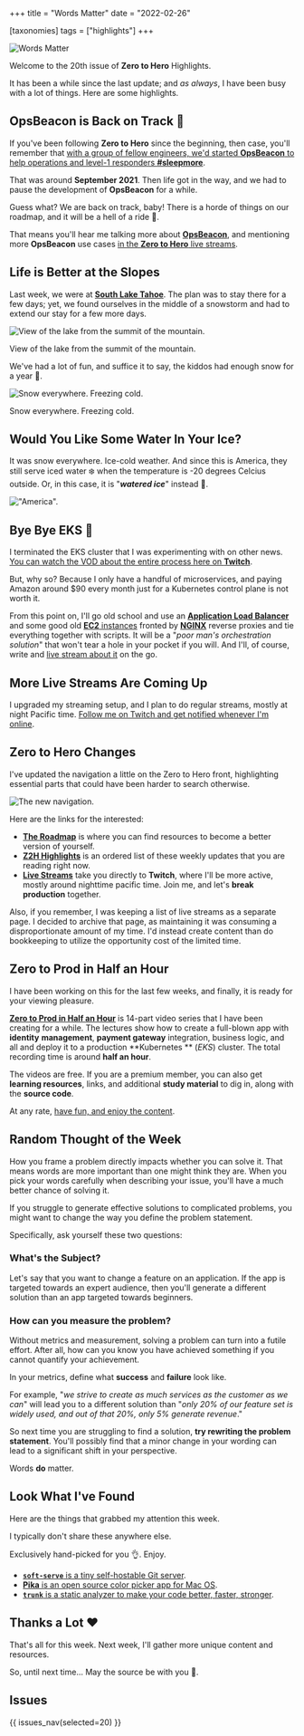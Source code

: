 +++
title = "Words Matter"
date = "2022-02-26"

[taxonomies]
tags = ["highlights"]
+++

![Words Matter](/images/size/w1200/2024/03/framing.png)

Welcome to the 20th issue of **Zero to Hero** Highlights.

It has been a while since the last update; and *as always*, I have been busy
with a lot of things. Here are some highlights.

## **OpsBeacon** is Back on Track 🤘

If you've been following **Zero to Hero** since the beginning, then case, you'll
remember that [with a group of fellow engineers, we'd started **OpsBeacon** to
help operations and level-1 responders **#sleepmore**][opsbeacon-highlight].

[opsbeacon-highlight]: @/highlights/issue-0027.md

That was around **September 2021**. Then life got in the way, and we had to
pause the development of **OpsBeacon** for a while.

Guess what? We are back on track, baby! There is a horde of things on our
roadmap, and it will be a hell of a ride 🤘.

That means you'll hear me talking more about [**OpsBeacon**][opsbeacon], and
mentioning more **OpsBeacon** use cases [in the **Zero to Hero** live
streams][twitch].

[opsbeacon]: https://ob2.ai

[twitch]: https://www.twitch.tv/VadidekiVolkan

## Life is Better at the Slopes

Last week, we were at [**South Lake Tahoe**][tahoe]. The plan was to stay there
for a few days; yet, we found ourselves in the middle of a snowstorm and had to
extend our stay for a few more days.

[tahoe]: https://en.wikipedia.org/wiki/Lake_Tahoe

![View of the lake from the summit of the mountain.](/images/2022/02/IMG_2807.jpeg)

View of the lake from the summit of the mountain.

We've had a lot of fun, and suffice it to say, the kiddos had enough snow for a
year 🙂.

![Snow everywhere. Freezing cold.](/images/2022/02/IMG_2824.jpeg)

Snow everywhere. Freezing cold.

## Would You Like Some Water In Your Ice?

It was snow everywhere. Ice-cold weather. And since this is America, they still
serve iced water ❄️ when the temperature is -20 degrees Celcius outside. Or, in
this case, it is "**_watered ice_**" instead 🙂.

!["America".](/images/2022/02/IMG_2853.jpeg)

## Bye Bye EKS 👋

I terminated the EKS cluster that I was experimenting with on other news.
[You can watch the VOD about the entire process here on **Twitch**][eks-vod].

[eks-vod]: https://www.twitch.tv/videos/1408100867

But, why so? Because I only have a handful of microservices, and paying Amazon
around $90 every month just for a Kubernetes control plane is not worth it.

From this point on, I'll go old school and use an [**Application Load
Balancer**][alb] and some good old [**EC2** instances][ec2] fronted by
[**NGINX**][nginx] reverse proxies and tie everything together with scripts.
It will be a "_poor man's orchestration solution_" that won't tear a hole in
your pocket if you will. And I'll, of course, write and
[live stream about it][twitch] on the go.

[alb]: https://aws.amazon.com/elasticloadbalancing/

[ec2]: https://aws.amazon.com/ec2/

[nginx]: https://www.nginx.com/

## More Live Streams Are Coming Up

I upgraded my streaming setup, and I plan to do regular streams, mostly at night
Pacific time. [Follow me on Twitch and get notified whenever
I'm online][twitch].

## Zero to Hero Changes

I've updated the navigation a little on the Zero to Hero front, highlighting
essential parts that could have been harder to search otherwise.

![The new navigation.](/images/2022/02/Screen-Shot-2022-02-26-at-8.31.09-AM.png)

Here are the links for the interested:

* [**The Roadmap**](@/roadmap/_index.md) is where you can find resources to
  become a better version of yourself.
* [**Z2H Highlights**](@/highlights/_index.md) is an ordered list of these
  weekly updates that you are reading right now.
* [**Live Streams**][twitch] take you directly to **Twitch**, where I'll be more
  active, mostly around nighttime pacific time. Join me, and let's **break
  production** together.

Also, if you remember, I was keeping a list of live streams as a separate page.
I decided to archive that page, as maintaining it was consuming a
disproportionate amount of my time. I'd instead create content than do
bookkeeping to utilize the opportunity cost of the limited time.

## Zero to Prod in Half an Hour

I have been working on this for the last few weeks, and finally, it is ready for
your viewing pleasure.

[**Zero to Prod in Half an Hour**](@/zero-to-prod/_index.md) is 14-part video
series that I have been creating for a while. The lectures show how to create a
full-blown app with **identity** **management**, **payment gateway**
integration, business logic, and all and deploy it to a production **Kubernetes
**
(*EKS*) cluster. The total recording time is around **half an hour**.

The videos are free. If you are a premium member, you can also get **learning
resources**, links, and additional **study material** to dig in, along with the
**source code**.

At any rate, [have fun, and enjoy the content](@/zero-to-prod/_index.md).

## Random Thought of the Week

How you frame a problem directly impacts whether you can solve it. That means
words are more important than one might think they are. When you pick your
words carefully when describing your issue, you'll have a much better chance of
solving it.

If you struggle to generate effective solutions to complicated problems, you
might want to change the way you define the problem statement.

Specifically, ask yourself these two questions:

### What's the Subject?

Let's say that you want to change a feature on an application. If the app is
targeted towards an expert audience, then you'll generate a different solution
than an app targeted towards beginners.

### How can you measure the problem?

Without metrics and measurement, solving a problem can turn into a futile
effort. After all, how can you know you have achieved something if you cannot
quantify your achievement.

In your metrics, define what **success** and **failure** look like.

For example, "*we strive to create as much services as the customer as we can*"
will lead you to a different solution than "*only 20% of our feature set is
widely used, and out of that 20%, only 5% generate revenue*."

So next time you are struggling to find a solution, **try rewriting the problem
statement**. You'll possibly find that a minor change in your wording can lead
to a significant shift in your perspective.

Words **do** matter.

## Look What I've Found

Here are the things that grabbed my attention this week.

I typically don't share these anywhere else.

Exclusively hand-picked for you 👌. Enjoy.

* [**`soft-serve`** is a tiny self-hostable Git server](https://github.com/charmbracelet/soft-serve).
* [**Pika** is an open source color picker app for Mac OS](https://superhighfives.com/pika).
* [**`trunk`** is a static analyzer to make your code better, faster, stronger](https://trunk.io/products/check).

## Thanks a Lot ❤️

That's all for this week. Next week, I'll gather more unique content and
resources.

So, until next time... May the source be with you 🦄.

## Issues

{{ issues_nav(selected=20) }}
